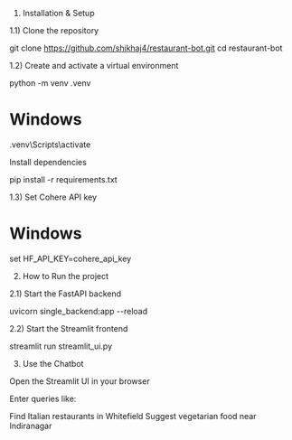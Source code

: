 1) Installation & Setup

1.1) Clone the repository

git clone https://github.com/shikhaj4/restaurant-bot.git
cd restaurant-bot


1.2) Create and activate a virtual environment

python -m venv .venv
# Windows
.venv\Scripts\activate


Install dependencies

pip install -r requirements.txt


1.3) Set Cohere API key

# Windows
set HF_API_KEY=cohere_api_key

2) How to Run the project

2.1) Start the FastAPI backend

uvicorn single_backend:app --reload


2.2) Start the Streamlit frontend

streamlit run streamlit_ui.py


3) Use the Chatbot

Open the Streamlit UI in your browser 

Enter queries like:

Find Italian restaurants in Whitefield
Suggest vegetarian food near Indiranagar